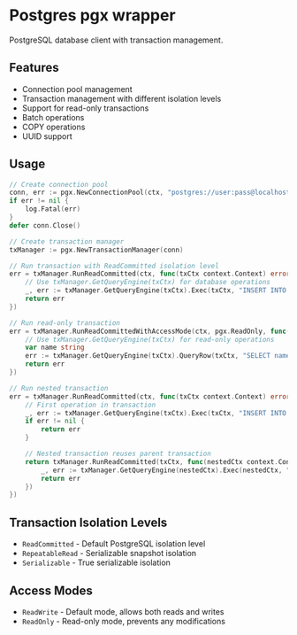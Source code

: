 # Postgres pgx wrapper

PostgreSQL database client with transaction management.

## Features

- Connection pool management
- Transaction management with different isolation levels
- Support for read-only transactions
- Batch operations
- COPY operations
- UUID support

## Usage

```go
// Create connection pool
conn, err := pgx.NewConnectionPool(ctx, "postgres://user:pass@localhost:5432/dbname")
if err != nil {
    log.Fatal(err)
}
defer conn.Close()

// Create transaction manager
txManager := pgx.NewTransactionManager(conn)

// Run transaction with ReadCommitted isolation level
err = txManager.RunReadCommitted(ctx, func(txCtx context.Context) error {
    // Use txManager.GetQueryEngine(txCtx) for database operations
    _, err := txManager.GetQueryEngine(txCtx).Exec(txCtx, "INSERT INTO users (name) VALUES ($1)", "John")
    return err
})

// Run read-only transaction
err = txManager.RunReadCommittedWithAccessMode(ctx, pgx.ReadOnly, func(txCtx context.Context) error {
    // Use txManager.GetQueryEngine(txCtx) for read-only operations
    var name string
    err := txManager.GetQueryEngine(txCtx).QueryRow(txCtx, "SELECT name FROM users WHERE id = $1", 1).Scan(&name)
    return err
})

// Run nested transaction
err = txManager.RunReadCommitted(ctx, func(txCtx context.Context) error {
    // First operation in transaction
    _, err := txManager.GetQueryEngine(txCtx).Exec(txCtx, "INSERT INTO users (name) VALUES ($1)", "John")
    if err != nil {
        return err
    }

    // Nested transaction reuses parent transaction
    return txManager.RunReadCommitted(txCtx, func(nestedCtx context.Context) error {
        _, err := txManager.GetQueryEngine(nestedCtx).Exec(nestedCtx, "INSERT INTO profiles (user_id) VALUES ($1)", 1)
        return err
    })
})
```

## Transaction Isolation Levels

- `ReadCommitted` - Default PostgreSQL isolation level
- `RepeatableRead` - Serializable snapshot isolation
- `Serializable` - True serializable isolation

## Access Modes

- `ReadWrite` - Default mode, allows both reads and writes
- `ReadOnly` - Read-only mode, prevents any modifications
